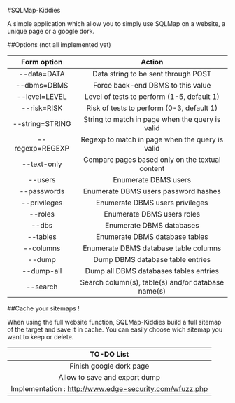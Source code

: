 #SQLMap-Kiddies


A simple application which allow you to simply use SQLMap on a website, a unique page or a google dork.

##Options (not all implemented yet)

|                     Form option | Action                                    |
|:-------------------------------:|:-----------------------------------------:|
|  --data=DATA         |Data string to be sent through POST                   |
|  --dbms=DBMS         |Force back-end DBMS to this value                     |
|  --level=LEVEL       |Level of tests to perform (1-5, default 1)            |
|  --risk=RISK         |Risk of tests to perform (0-3, default 1)             |
|  --string=STRING     |String to match in page when the query is valid       |
|  --regexp=REGEXP     |Regexp to match in page when the query is valid       |
|  --text-only         |Compare pages based only on the textual content       |
|  --users             |Enumerate DBMS users                                  |
|  --passwords         |Enumerate DBMS users password hashes                  |
|  --privileges        |Enumerate DBMS users privileges                       |
|  --roles             |Enumerate DBMS users roles                            |
|  --dbs               |Enumerate DBMS databases                              |
|  --tables            |Enumerate DBMS database tables                        |
|  --columns           |Enumerate DBMS database table columns                 |
|  --dump              |Dump DBMS database table entries                      |
|  --dump-all          |Dump all DBMS databases tables entries                |
|  --search            |Search column(s), table(s) and/or database name(s)    |


##Cache your sitemaps !

When using the full website function, SQLMap-Kiddies build a full sitemap of the target and save it in cache.
You can easily choose wich sitemap you want to keep or delete.





|                               TO-DO List                                   |
|:--------------------------------------------------------------------------:|
|                        Finish google dork page                             |
|                     Allow to save and export dump                          |
|          Implementation : http://www.edge-security.com/wfuzz.php           |



